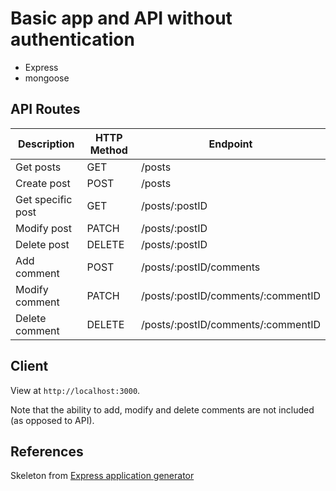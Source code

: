 # Basic app and API without authentication
- Express
- mongoose

## API Routes
|  Description | HTTP Method | Endpoint  |
|---|---|---|
| Get posts  | GET  | /posts  |
| Create post  |  POST |  /posts |
| Get specific post  | GET  | /posts/:postID  |
| Modify post  | PATCH  | /posts/:postID  |
| Delete post  | DELETE  | /posts/:postID  |
| Add comment  | POST  | /posts/:postID/comments |
| Modify comment  | PATCH  | /posts/:postID/comments/:commentID |
| Delete comment  | DELETE  | /posts/:postID/comments/:commentID |

## Client
View at `http://localhost:3000`.

Note that the ability to add, modify and delete comments are not included (as opposed to API).

## References
Skeleton from [Express application generator](https://expressjs.com/en/starter/generator.html)
